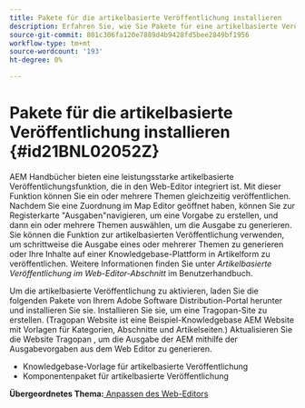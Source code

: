 ```yaml
---
title: Pakete für die artikelbasierte Veröffentlichung installieren
description: Erfahren Sie, wie Sie Pakete für eine artikelbasierte Veröffentlichung installieren.
source-git-commit: 801c306fa120e7889d4b9428fd5bee2849bf1956
workflow-type: tm+mt
source-wordcount: '193'
ht-degree: 0%

---
```



# Pakete für die artikelbasierte Veröffentlichung installieren {#id21BNL02052Z}

AEM Handbücher bieten eine leistungsstarke artikelbasierte Veröffentlichungsfunktion, die in den Web-Editor integriert ist. Mit dieser Funktion können Sie ein oder mehrere Themen gleichzeitig veröffentlichen. Nachdem Sie eine Zuordnung im Map Editor geöffnet haben, können Sie zur Registerkarte &quot;Ausgaben&quot;navigieren, um eine Vorgabe zu erstellen, und dann ein oder mehrere Themen auswählen, um die Ausgabe zu generieren. Sie können die Funktion zur artikelbasierten Veröffentlichung verwenden, um schrittweise die Ausgabe eines oder mehrerer Themen zu generieren oder Ihre Inhalte auf einer Knowledgebase-Plattform in Artikelform zu veröffentlichen. Weitere Informationen finden Sie unter *Artikelbasierte Veröffentlichung im Web-Editor-Abschnitt* im Benutzerhandbuch.

Um die artikelbasierte Veröffentlichung zu aktivieren, laden Sie die folgenden Pakete von Ihrem Adobe Software Distribution-Portal herunter und installieren Sie sie. Installieren Sie sie, um eine Tragopan-Site zu erstellen. \(Tragopan Website ist eine Beispiel-Knowledgebase AEM Website mit Vorlagen für Kategorien, Abschnitte und Artikelseiten.\) Aktualisieren Sie die Website Tragopan , um die Ausgabe der AEM mithilfe der Ausgabevorgaben aus dem Web Editor zu generieren.

- Knowledgebase-Vorlage für artikelbasierte Veröffentlichung
- Komponentenpaket für artikelbasierte Veröffentlichung

**Übergeordnetes Thema:**[ Anpassen des Web-Editors](conf-web-editor.md)

